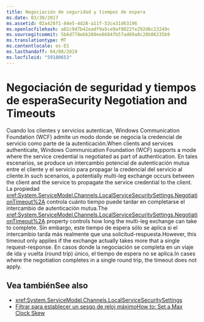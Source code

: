 ```yaml
---
title: Negociación de seguridad y tiempos de espera
ms.date: 03/30/2017
ms.assetid: 02a428f1-84e5-4d28-a11f-53ce31d63196
ms.openlocfilehash: a02c9d7b42eadf9a5ce9af8022fe292d6c23249c
ms.sourcegitcommit: 5b6d778ebb269ee6684fb57ad69a8c28b06235b9
ms.translationtype: MT
ms.contentlocale: es-ES
ms.lasthandoff: 04/08/2019
ms.locfileid: "59180653"
---
```

# <a name="security-negotiation-and-timeouts"></a><span data-ttu-id="8f1b5-102">Negociación de seguridad y tiempos de espera</span><span class="sxs-lookup"><span data-stu-id="8f1b5-102">Security Negotiation and Timeouts</span></span>
<span data-ttu-id="8f1b5-103">Cuando los clientes y servicios autentican, Windows Communication Foundation (WCF) admite un modo donde se negocia la credencial de servicio como parte de la autenticación.</span><span class="sxs-lookup"><span data-stu-id="8f1b5-103">When clients and services authenticate, Windows Communication Foundation (WCF) supports a mode where the service credential is negotiated as part of authentication.</span></span> <span data-ttu-id="8f1b5-104">En tales escenarios, se produce un intercambio potencial de autenticación mutua entre el cliente y el servicio para propagar la credencial del servicio al cliente.</span><span class="sxs-lookup"><span data-stu-id="8f1b5-104">In such scenarios, a potentially multi-leg exchange occurs between the client and the service to propagate the service credential to the client.</span></span> <span data-ttu-id="8f1b5-105">La propiedad <xref:System.ServiceModel.Channels.LocalServiceSecuritySettings.NegotiationTimeout%2A> controla cuánto tiempo puede tardar en completarse el intercambio de autenticación mutua.</span><span class="sxs-lookup"><span data-stu-id="8f1b5-105">The <xref:System.ServiceModel.Channels.LocalServiceSecuritySettings.NegotiationTimeout%2A> property controls how long the multi-leg exchange can take to complete.</span></span> <span data-ttu-id="8f1b5-106">Sin embargo, este tiempo de espera sólo se aplica si el intercambio tarda más realmente que una solicitud-respuesta.</span><span class="sxs-lookup"><span data-stu-id="8f1b5-106">However, this timeout only applies if the exchange actually takes more that a single request-response.</span></span> <span data-ttu-id="8f1b5-107">En casos donde la negociación se completa en un viaje de ida y vuelta (round trip) único, el tiempo de espera no se aplica.</span><span class="sxs-lookup"><span data-stu-id="8f1b5-107">In cases where the negotiation completes in a single round trip, the timeout does not apply.</span></span>  
  
## <a name="see-also"></a><span data-ttu-id="8f1b5-108">Vea también</span><span class="sxs-lookup"><span data-stu-id="8f1b5-108">See also</span></span>

- <xref:System.ServiceModel.Channels.LocalServiceSecuritySettings>
- [<span data-ttu-id="8f1b5-109">Filtrar para establecer un sesgo de reloj máximo</span><span class="sxs-lookup"><span data-stu-id="8f1b5-109">How to: Set a Max Clock Skew</span></span>](../../../../docs/framework/wcf/feature-details/how-to-set-a-max-clock-skew.md)
